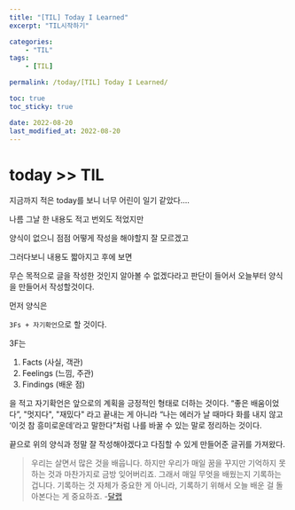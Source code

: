 ```yaml
---
title: "[TIL] Today I Learned"
excerpt: "TIL시작하기"

categories:
    - "TIL"
tags:
    - [TIL]

permalink: /today/[TIL] Today I Learned/

toc: true
toc_sticky: true

date: 2022-08-20
last_modified_at: 2022-08-20
---
```


# today >> TIL
지금까지 적은 today를 보니 너무 어린이 일기 같았다....

나름 그날 한 내용도 적고 번외도 적었지만

양식이 없으니 점점 어떻게 작성을 해야할지 잘 모르겠고

그러다보니 내용도 짧아지고 후에 보면 

무슨 목적으로 글을 작성한 것인지 알아볼 수 없겠다라고 판단이 들어서 오늘부터 양식을 만들어서 작성할것이다.

먼저 양식은

`3Fs + 자기확언`으로 할 것이다.

3F는

1. Facts (사실, 객관)
2. Feelings (느낌, 주관)
3. Findings (배운 점)

을 적고 자기확언은 앞으로의 계획을 긍정적인 형태로 더하는 것이다. “좋은 배움이었다”, "멋지다", "재밌다" 라고 끝내는 게 아니라 “나는 에러가 날 때마다 화를 내지 않고 ‘이것 참 흥미로운데’라고 말한다”처럼 나를 바꿀 수 있는 말로 정리하는 것이다.


끝으로 위의 양식과 정말 잘 작성해야겠다고 다짐할 수 있게 만들어준 글귀를 가져왔다.

>우리는 살면서 많은 것을 배웁니다. 하지만 우리가 매일 꿈을 꾸지만 기억하지 못하는 것과 마찬가지로 금방 잊어버리죠. 그래서 매일 무엇을 배웠는지 기록하는 겁니다. 기록하는 것 자체가 중요한 게 아니라, 기록하기 위해서 오늘 배운 걸 돌아본다는 게 중요하죠. -[달랩](https://dal-lab.com/2019/09/18/today-i-learned/)

